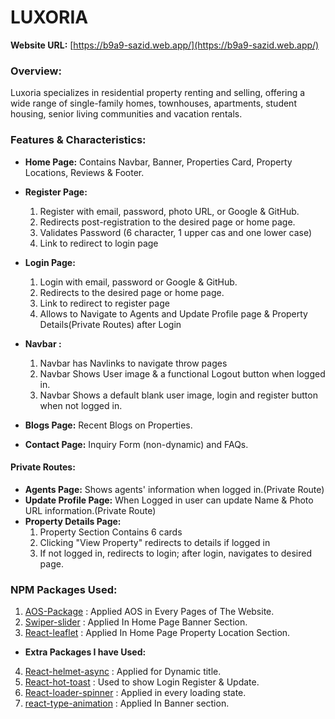 # **LUXORIA**

**Website URL:** [https://b9a9-sazid.web.app/](https://b9a9-sazid.web.app/)

### Overview:
Luxoria specializes in residential property renting and selling, offering a wide range of single-family homes, townhouses, apartments, student housing, senior living communities and vacation rentals.

### Features & Characteristics:

- **Home Page:** Contains Navbar, Banner, Properties Card, Property Locations, Reviews & Footer.

- **Register Page:** 
  1. Register with email, password, photo URL, or Google & GitHub.
  2. Redirects post-registration to the desired page or home page.
  3. Validates Password (6 character, 1 upper cas and one lower case)
  4. Link to redirect to login page

- **Login Page:** 
  1. Login with email, password or Google & GitHub.
  2. Redirects to the desired page or home page.
  3. Link to redirect to register page
  4. Allows to Navigate to Agents and Update Profile page & Property Details(Private Routes) after Login

- **Navbar :** 
  1. Navbar has Navlinks to navigate throw pages
  2. Navbar Shows User image & a functional Logout button when logged in.
  3. Navbar Shows a default blank user image, login and register button when not logged in.

- **Blogs Page:** Recent Blogs on Properties.
- **Contact Page:** Inquiry Form (non-dynamic) and FAQs. 

#### Private Routes: 
- **Agents Page:** Shows agents' information when logged in.(Private Route)
- **Update Profile Page:** When Logged in user can update Name & Photo URL information.(Private Route) 
- **Property Details Page:**   
  1. Property Section Contains 6 cards 
  2. Clicking "View Property" redirects to details if logged in
  3. If not logged in, redirects to login; after login, navigates to desired page.


### NPM Packages Used:

1. [AOS-Package](https://michalsnik.github.io/aos/) : Applied AOS in Every Pages of The Website.
2. [Swiper-slider](https://swiperjs.com/) : Applied In Home Page Banner Section.
3. [React-leaflet](https://react-leaflet.js.org/) : Applied In Home Page Property Location Section.

- **Extra Packages I have Used:** 
4. [React-helmet-async](https://www.npmjs.com/package/react-helmet-async) : Applied for Dynamic title.
5. [React-hot-toast](https://react-hot-toast.com/) : Used to show Login Register & Update.
6. [React-loader-spinner](https://www.npmjs.com/package/react-loader-spinner) : Applied in every loading state.
7. [react-type-animation](https://www.npmjs.com/package/react-type-animation) : Applied In Banner section.




